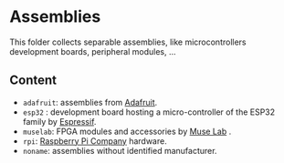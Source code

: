 # Assemblies

This folder collects separable assemblies, like microcontrollers development boards, peripheral modules, ...

## Content

* `adafruit`: assemblies from [Adafruit](https://www.adafruit.com/).
* `esp32` : development board hosting a micro-controller of the ESP32 family by [Espressif](https://www.espressif.com/).
* `muselab`: FPGA modules and accessories by [Muse Lab](https://www.muselab-tech.com/) .
* `rpi`: [Raspberry Pi Company](https://www.raspberrypi.com/) hardware.
* `noname`: assemblies without identified manufacturer.